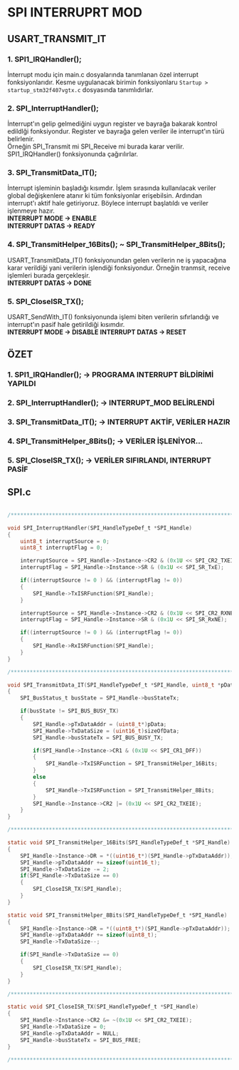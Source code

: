 # SPI INTERRUPRT MOD

## USART_TRANSMIT_IT

### 1. SPI1_IRQHandler();
İnterrupt modu için main.c dosyalarında tanımlanan özel interrupt fonksiyonlarıdır. Kesme uygulanacak birimin fonksiyonlaru `Startup > startup_stm32f407vgtx.c` dosyasında tanımlıdırlar. 

### 2. SPI_InterruptHandler();
İnterrupt'ın gelip gelmediğini uygun register ve bayrağa bakarak kontrol edildlği fonksiyondur. Register ve bayrağa gelen veriler ile interrupt'ın türü belirlenir.  
Örneğin SPI_Transmit mi SPI_Receive mi burada karar verilir.    
SPI1_IRQHandler() fonksiyonunda çağırılırlar. 

### 3. SPI_TransmitData_IT();
İnterrupt işleminin başladığı kısımdır. İşlem sırasında kullanılacak veriler global değişkenlere atanır ki tüm fonksiyonlar erişebilsin. Ardından interrupt'ı aktif hale getiriyoruz.
Böylece interrupt başlatıldı ve veriler işlenmeye hazır.                  
**INTERRUPT MODE -> ENABLE**                                                        
**INTERRUPT DATAS -> READY**              

### 4. SPI_TransmitHelper_16Bits(); ~ SPI_TransmitHelper_8Bits();
USART_TransmitData_IT() fonksiyonundan gelen verilerin ne iş yapacağına karar verildiği yani verilerin işlendiği fonksiyondur. Örneğin tranmsit, receive işlemleri burada gerçekleşir.                           
**INTERRUPT DATAS -> DONE** 

### 5. SPI_CloseISR_TX();
 USART_SendWith_IT() fonksiyonunda işlemi biten verilerin sıfırlandığı ve interrupt'ın pasif hale getirildiği kısımdır.                        
**INTERRUPT MODE -> DISABLE** 
**INTERRUPT DATAS -> RESET**



## ÖZET
### 1. SPI1_IRQHandler(); -> PROGRAMA INTERRUPT BİLDİRİMİ YAPILDI                     
### 2. SPI_InterruptHandler(); -> INTERRUPT_MOD BELİRLENDİ             
### 3. SPI_TransmitData_IT(); -> INTERRUPT AKTİF, VERİLER HAZIR            
### 4. SPI_TransmitHelper_8Bits(); -> VERİLER İŞLENİYOR...                 
### 5. SPI_CloseISR_TX(); -> VERİLER SIFIRLANDI, INTERRUPT PASİF                  


## SPI.c
```c

/**********************************************************************************************/

void SPI_InterruptHandler(SPI_HandleTypeDef_t *SPI_Handle)
{
	uint8_t interruptSource = 0;
	uint8_t interruptFlag = 0;

	interruptSource = SPI_Handle->Instance->CR2 & (0x1U << SPI_CR2_TXEIE);
	interruptFlag = SPI_Handle->Instance->SR & (0x1U << SPI_SR_TxE);

	if((interruptSource != 0 ) && (interruptFlag != 0))
	{
		SPI_Handle->TxISRFunction(SPI_Handle);
	}

	interruptSource = SPI_Handle->Instance->CR2 & (0x1U << SPI_CR2_RXNEIE);
	interruptFlag = SPI_Handle->Instance->SR & (0x1U << SPI_SR_RxNE);

	if((interruptSource != 0 ) && (interruptFlag != 0))
	{
		SPI_Handle->RxISRFunction(SPI_Handle);
	}
}

/**********************************************************************************************/

void SPI_TransmitData_IT(SPI_HandleTypeDef_t *SPI_Handle, uint8_t *pData, uint16_t sizeOfData)
{
	SPI_BusStatus_t busState = SPI_Handle->busStateTx;

	if(busState != SPI_BUS_BUSY_TX)
	{
		SPI_Handle->pTxDataAddr = (uint8_t*)pData;
		SPI_Handle->TxDataSize = (uint16_t)sizeOfData;
		SPI_Handle->busStateTx = SPI_BUS_BUSY_TX;

		if(SPI_Handle->Instance->CR1 & (0x1U << SPI_CR1_DFF))
		{
			SPI_Handle->TxISRFunction = SPI_TransmitHelper_16Bits;
		}
		else
		{
			SPI_Handle->TxISRFunction = SPI_TransmitHelper_8Bits;
		}
		SPI_Handle->Instance->CR2 |= (0x1U << SPI_CR2_TXEIE);
	}
}

/**********************************************************************************************/

static void SPI_TransmitHelper_16Bits(SPI_HandleTypeDef_t *SPI_Handle)
{
	SPI_Handle->Instance->DR = *((uint16_t*)(SPI_Handle->pTxDataAddr));
	SPI_Handle->pTxDataAddr += sizeof(uint16_t);
	SPI_Handle->TxDataSize -= 2;
	if(SPI_Handle->TxDataSize == 0)
	{
		SPI_CloseISR_TX(SPI_Handle);
	}
}

static void SPI_TransmitHelper_8Bits(SPI_HandleTypeDef_t *SPI_Handle)
{
	SPI_Handle->Instance->DR = *((uint8_t*)(SPI_Handle->pTxDataAddr));
	SPI_Handle->pTxDataAddr += sizeof(uint8_t);
	SPI_Handle->TxDataSize--;

	if(SPI_Handle->TxDataSize == 0)
	{
		SPI_CloseISR_TX(SPI_Handle);
	}
}

/**********************************************************************************************/

static void SPI_CloseISR_TX(SPI_HandleTypeDef_t *SPI_Handle)
{
	SPI_Handle->Instance->CR2 &= ~(0x1U << SPI_CR2_TXEIE);
	SPI_Handle->TxDataSize = 0;
	SPI_Handle->pTxDataAddr = NULL;
	SPI_Handle->busStateTx = SPI_BUS_FREE;
}

/**********************************************************************************************/
```
